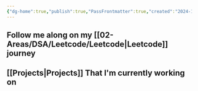 ```yaml
---
{"dg-home":true,"publish":true,"PassFrontmatter":true,"created":"2024-12-18T20:40:04.792+05:30","updated":"2024-12-26T09:34:40.925+05:30"}
---
```


## Follow me along on my [[02-Areas/DSA/Leetcode/Leetcode\|Leetcode]] journey

## [[Projects\|Projects]] That I'm currently working on

